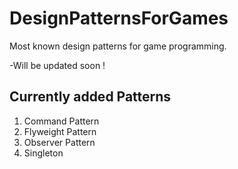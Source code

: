 # DesignPatternsForGames
Most known design patterns for game programming. 

-Will be updated soon !

## Currently added Patterns
1. Command Pattern
2. Flyweight Pattern
3. Observer Pattern
4. Singleton
